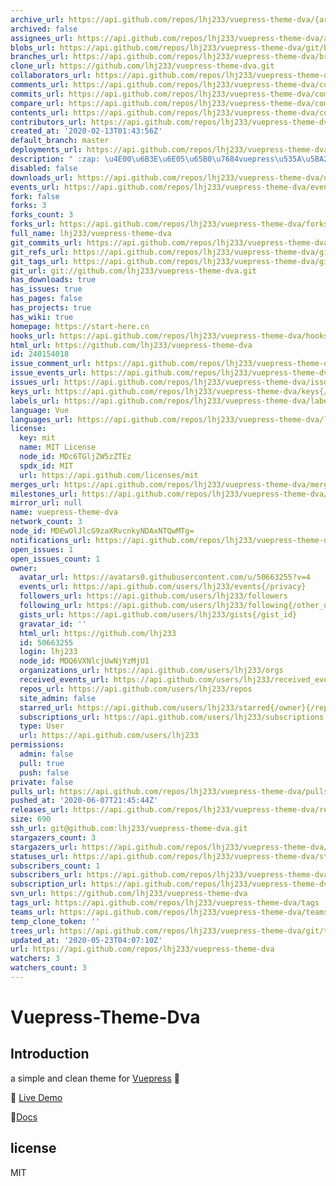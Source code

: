 ```yaml
---
archive_url: https://api.github.com/repos/lhj233/vuepress-theme-dva/{archive_format}{/ref}
archived: false
assignees_url: https://api.github.com/repos/lhj233/vuepress-theme-dva/assignees{/user}
blobs_url: https://api.github.com/repos/lhj233/vuepress-theme-dva/git/blobs{/sha}
branches_url: https://api.github.com/repos/lhj233/vuepress-theme-dva/branches{/branch}
clone_url: https://github.com/lhj233/vuepress-theme-dva.git
collaborators_url: https://api.github.com/repos/lhj233/vuepress-theme-dva/collaborators{/collaborator}
comments_url: https://api.github.com/repos/lhj233/vuepress-theme-dva/comments{/number}
commits_url: https://api.github.com/repos/lhj233/vuepress-theme-dva/commits{/sha}
compare_url: https://api.github.com/repos/lhj233/vuepress-theme-dva/compare/{base}...{head}
contents_url: https://api.github.com/repos/lhj233/vuepress-theme-dva/contents/{+path}
contributors_url: https://api.github.com/repos/lhj233/vuepress-theme-dva/contributors
created_at: '2020-02-13T01:43:56Z'
default_branch: master
deployments_url: https://api.github.com/repos/lhj233/vuepress-theme-dva/deployments
description: " :zap: \u4E00\u6B3E\u6E05\u65B0\u7684vuepress\u535A\u5BA2\u4E3B\u9898"
disabled: false
downloads_url: https://api.github.com/repos/lhj233/vuepress-theme-dva/downloads
events_url: https://api.github.com/repos/lhj233/vuepress-theme-dva/events
fork: false
forks: 3
forks_count: 3
forks_url: https://api.github.com/repos/lhj233/vuepress-theme-dva/forks
full_name: lhj233/vuepress-theme-dva
git_commits_url: https://api.github.com/repos/lhj233/vuepress-theme-dva/git/commits{/sha}
git_refs_url: https://api.github.com/repos/lhj233/vuepress-theme-dva/git/refs{/sha}
git_tags_url: https://api.github.com/repos/lhj233/vuepress-theme-dva/git/tags{/sha}
git_url: git://github.com/lhj233/vuepress-theme-dva.git
has_downloads: true
has_issues: true
has_pages: false
has_projects: true
has_wiki: true
homepage: https://start-here.cn
hooks_url: https://api.github.com/repos/lhj233/vuepress-theme-dva/hooks
html_url: https://github.com/lhj233/vuepress-theme-dva
id: 240154018
issue_comment_url: https://api.github.com/repos/lhj233/vuepress-theme-dva/issues/comments{/number}
issue_events_url: https://api.github.com/repos/lhj233/vuepress-theme-dva/issues/events{/number}
issues_url: https://api.github.com/repos/lhj233/vuepress-theme-dva/issues{/number}
keys_url: https://api.github.com/repos/lhj233/vuepress-theme-dva/keys{/key_id}
labels_url: https://api.github.com/repos/lhj233/vuepress-theme-dva/labels{/name}
language: Vue
languages_url: https://api.github.com/repos/lhj233/vuepress-theme-dva/languages
license:
  key: mit
  name: MIT License
  node_id: MDc6TGljZW5zZTEz
  spdx_id: MIT
  url: https://api.github.com/licenses/mit
merges_url: https://api.github.com/repos/lhj233/vuepress-theme-dva/merges
milestones_url: https://api.github.com/repos/lhj233/vuepress-theme-dva/milestones{/number}
mirror_url: null
name: vuepress-theme-dva
network_count: 3
node_id: MDEwOlJlcG9zaXRvcnkyNDAxNTQwMTg=
notifications_url: https://api.github.com/repos/lhj233/vuepress-theme-dva/notifications{?since,all,participating}
open_issues: 1
open_issues_count: 1
owner:
  avatar_url: https://avatars0.githubusercontent.com/u/50663255?v=4
  events_url: https://api.github.com/users/lhj233/events{/privacy}
  followers_url: https://api.github.com/users/lhj233/followers
  following_url: https://api.github.com/users/lhj233/following{/other_user}
  gists_url: https://api.github.com/users/lhj233/gists{/gist_id}
  gravatar_id: ''
  html_url: https://github.com/lhj233
  id: 50663255
  login: lhj233
  node_id: MDQ6VXNlcjUwNjYzMjU1
  organizations_url: https://api.github.com/users/lhj233/orgs
  received_events_url: https://api.github.com/users/lhj233/received_events
  repos_url: https://api.github.com/users/lhj233/repos
  site_admin: false
  starred_url: https://api.github.com/users/lhj233/starred{/owner}{/repo}
  subscriptions_url: https://api.github.com/users/lhj233/subscriptions
  type: User
  url: https://api.github.com/users/lhj233
permissions:
  admin: false
  pull: true
  push: false
private: false
pulls_url: https://api.github.com/repos/lhj233/vuepress-theme-dva/pulls{/number}
pushed_at: '2020-06-07T21:45:44Z'
releases_url: https://api.github.com/repos/lhj233/vuepress-theme-dva/releases{/id}
size: 690
ssh_url: git@github.com:lhj233/vuepress-theme-dva.git
stargazers_count: 3
stargazers_url: https://api.github.com/repos/lhj233/vuepress-theme-dva/stargazers
statuses_url: https://api.github.com/repos/lhj233/vuepress-theme-dva/statuses/{sha}
subscribers_count: 1
subscribers_url: https://api.github.com/repos/lhj233/vuepress-theme-dva/subscribers
subscription_url: https://api.github.com/repos/lhj233/vuepress-theme-dva/subscription
svn_url: https://github.com/lhj233/vuepress-theme-dva
tags_url: https://api.github.com/repos/lhj233/vuepress-theme-dva/tags
teams_url: https://api.github.com/repos/lhj233/vuepress-theme-dva/teams
temp_clone_token: ''
trees_url: https://api.github.com/repos/lhj233/vuepress-theme-dva/git/trees{/sha}
updated_at: '2020-05-23T04:07:10Z'
url: https://api.github.com/repos/lhj233/vuepress-theme-dva
watchers: 3
watchers_count: 3
---
```


<!--
 * @Author: your name
 * @Date: 2020-02-13 23:05:53
 * @LastEditTime: 2020-02-16 12:42:18
 * @LastEditors: Please set LastEditors
 * @Description: In User Settings Edit
 * @FilePath: \vuepress-theme-dva-devloping\README.md
 -->
# Vuepress-Theme-Dva

## Introduction
a simple and clean theme for [Vuepress](https://vuepress.vuejs.org/)  :dash:

:rainbow: [Live Demo](https://start-here.cn)

:eyes:[Docs](https://start-here.cn/_posts/theme-guide.html) 

## license
MIT
